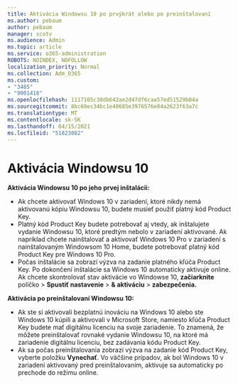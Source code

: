 ```yaml
---
title: Aktivácia Windowsu 10 po prvýkrát alebo po preinštalovaní
ms.author: pebaum
author: pebaum
manager: scotv
ms.audience: Admin
ms.topic: article
ms.service: o365-administration
ROBOTS: NOINDEX, NOFOLLOW
localization_priority: Normal
ms.collection: Adm_O365
ms.custom:
- "3485"
- "9001418"
ms.openlocfilehash: 1117105c30db642ae2d47df6caa57ed51529b04a
ms.sourcegitcommit: 8bc60ec34bc1e40685e3976576e04a2623f63a7c
ms.translationtype: MT
ms.contentlocale: sk-SK
ms.lasthandoff: 04/15/2021
ms.locfileid: "51823082"
---
```

# <a name="activate-windows-10"></a>Aktivácia Windowsu 10

**Aktivácia Windowsu 10 po jeho prvej inštalácii:**

- Ak chcete aktivovať Windows 10 v zariadení, ktoré nikdy nemá aktivovanú kópiu Windowsu 10, budete musieť použiť platný kód Product Key.
- Platný kód Product Key budete potrebovať aj vtedy, ak inštalujete vydanie Windowsu 10, ktoré predtým nebolo v zariadení aktivované. Ak napríklad chcete nainštalovať a aktivovať Windows 10 Pro v zariadení s nainštalovaným Windowsom 10 Home, budete potrebovať platný kód Product Key pre Windows 10 Pro.
- Počas inštalácie sa zobrazí výzva na zadanie platného kľúča Product Key. Po dokončení inštalácie sa Windows 10 automaticky aktivuje online. Ak chcete skontrolovať stav aktivácie vo Windowse 10, **začiarknite** políčko >  **Spustiť nastavenie**  >  **& aktiváciu**  >  **zabezpečenia.**

**Aktivácia po preinštalovaní Windowsu 10:**

- Ak ste si aktivovali bezplatnú inováciu na Windows 10 alebo ste Windows 10 kúpili a aktivovali v Microsoft Store, namiesto kľúča Product Key budete mať digitálnu licenciu na svoje zariadenie. To znamená, že môžete preinštalovať rovnaké vydanie Windowsu 10, na ktoré má zariadenie digitálnu licenciu, bez zadávania kódu Product Key.
- Ak sa počas preinštalovania zobrazí výzva na zadanie kód Product Key, vyberte položku **Vynechať**. Vo väčšine prípadov, ak bol Windows 10 v zariadení aktivovaný pred preinštalovaním, aktivuje sa automaticky po prechode do režimu online.
